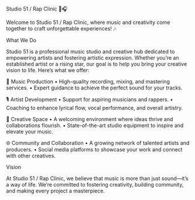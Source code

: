 Studio 51 / Rap Clinic 🎤🎧

Welcome to Studio 51 / Rap Clinic, where music and creativity come together to craft unforgettable experiences! 🎶

What We Do

Studio 51 is a professional music studio and creative hub dedicated to empowering artists and fostering artistic expression. Whether you’re an established artist or a rising star, our goal is to help you bring your creative vision to life. Here’s what we offer:

🎵 Music Production
	•	High-quality recording, mixing, and mastering services.
	•	Expert guidance to achieve the perfect sound for your tracks.

🎙️ Artist Development
	•	Support for aspiring musicians and rappers.
	•	Coaching to enhance lyrical flow, vocal performance, and overall artistry.

🏢 Creative Space
	•	A welcoming environment where ideas thrive and collaborations flourish.
	•	State-of-the-art studio equipment to inspire and elevate your music.

🌐 Community and Collaboration
	•	A growing network of talented artists and producers.
	•	Social media platforms to showcase your work and connect with other creatives.

Vision

At Studio 51 / Rap Clinic, we believe that music is more than just sound—it’s a way of life. We’re committed to fostering creativity, building community, and making every project a masterpiece.